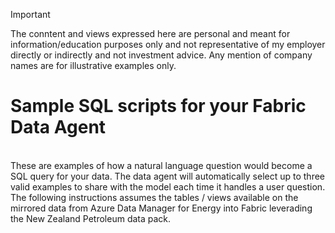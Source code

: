 > [!IMPORTANT]  
> The conntent and views expressed here are personal and meant for information/education purposes only and not representative of my employer directly or indirectly and not investment advice. Any mention of company names are for illustrative examples only.
> 
# Sample SQL scripts for your Fabric Data Agent
<br>
These are examples of how a natural language question would become a SQL query for your data. The data agent will automatically select up to three valid examples to share with the model each time it handles a user question. The following instructions assumes the tables / views available on the mirrored data from Azure Data Manager for Energy into Fabric leverading the New Zealand Petroleum data pack.
<br><br>

